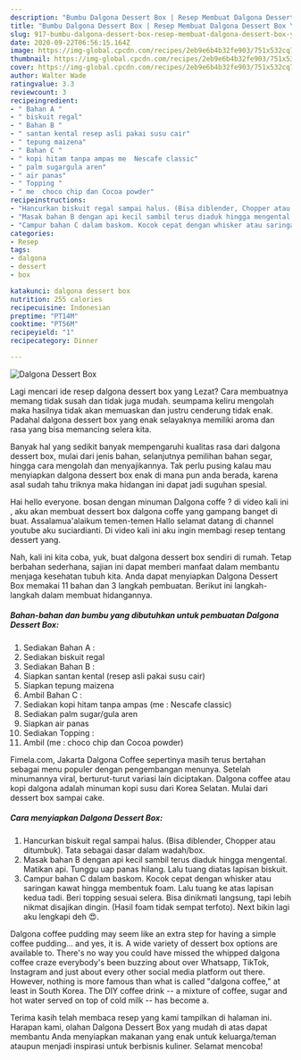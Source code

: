 ```yaml
---
description: "Bumbu Dalgona Dessert Box | Resep Membuat Dalgona Dessert Box Yang Bikin Ngiler"
title: "Bumbu Dalgona Dessert Box | Resep Membuat Dalgona Dessert Box Yang Bikin Ngiler"
slug: 917-bumbu-dalgona-dessert-box-resep-membuat-dalgona-dessert-box-yang-bikin-ngiler
date: 2020-09-22T06:56:15.164Z
image: https://img-global.cpcdn.com/recipes/2eb9e6b4b32fe903/751x532cq70/dalgona-dessert-box-foto-resep-utama.jpg
thumbnail: https://img-global.cpcdn.com/recipes/2eb9e6b4b32fe903/751x532cq70/dalgona-dessert-box-foto-resep-utama.jpg
cover: https://img-global.cpcdn.com/recipes/2eb9e6b4b32fe903/751x532cq70/dalgona-dessert-box-foto-resep-utama.jpg
author: Walter Wade
ratingvalue: 3.3
reviewcount: 3
recipeingredient:
- " Bahan A "
- " biskuit regal"
- " Bahan B "
- " santan kental resep asli pakai susu cair"
- " tepung maizena"
- " Bahan C "
- " kopi hitam tanpa ampas me  Nescafe classic"
- " palm sugargula aren"
- " air panas"
- " Topping "
- " me  choco chip dan Cocoa powder"
recipeinstructions:
- "Hancurkan biskuit regal sampai halus. (Bisa diblender, Chopper atau ditumbuk). Tata sebagai dasar dalam wadah/box."
- "Masak bahan B dengan api kecil sambil terus diaduk hingga mengental. Matikan api. Tunggu uap panas hilang. Lalu tuang diatas lapisan biskuit."
- "Campur bahan C dalam baskom. Kocok cepat dengan whisker atau saringan kawat hingga membentuk foam. Lalu tuang ke atas lapisan kedua tadi. Beri topping sesuai selera. Bisa dinikmati langsung, tapi lebih nikmat disajikan dingin. (Hasil foam tidak sempat terfoto). Next bikin lagi aku lengkapi deh 😍."
categories:
- Resep
tags:
- dalgona
- dessert
- box

katakunci: dalgona dessert box 
nutrition: 255 calories
recipecuisine: Indonesian
preptime: "PT14M"
cooktime: "PT56M"
recipeyield: "1"
recipecategory: Dinner

---
```



![Dalgona Dessert Box](https://img-global.cpcdn.com/recipes/2eb9e6b4b32fe903/751x532cq70/dalgona-dessert-box-foto-resep-utama.jpg)

Lagi mencari ide resep dalgona dessert box yang Lezat? Cara membuatnya memang tidak susah dan tidak juga mudah. seumpama keliru mengolah maka hasilnya tidak akan memuaskan dan justru cenderung tidak enak. Padahal dalgona dessert box yang enak selayaknya memiliki aroma dan rasa yang bisa memancing selera kita.

Banyak hal yang sedikit banyak mempengaruhi kualitas rasa dari dalgona dessert box, mulai dari jenis bahan, selanjutnya pemilihan bahan segar, hingga cara mengolah dan menyajikannya. Tak perlu pusing kalau mau menyiapkan dalgona dessert box enak di mana pun anda berada, karena asal sudah tahu triknya maka hidangan ini dapat jadi suguhan spesial.

Hai hello everyone. bosan dengan minuman Dalgona coffe ? di video kali ini , aku akan membuat dessert box dalgona coffe yang gampang banget di buat. Assalamua&#39;alaikum temen-temen Hallo selamat datang di channel youtube aku suciardianti. Di video kali ini aku ingin membagi resep tentang dessert yang.


Nah, kali ini kita coba, yuk, buat dalgona dessert box sendiri di rumah. Tetap berbahan sederhana, sajian ini dapat memberi manfaat dalam membantu menjaga kesehatan tubuh kita. Anda dapat menyiapkan Dalgona Dessert Box memakai 11 bahan dan 3 langkah pembuatan. Berikut ini langkah-langkah dalam membuat hidangannya.

<!--inarticleads1-->

##### Bahan-bahan dan bumbu yang dibutuhkan untuk pembuatan Dalgona Dessert Box:

1. Sediakan  Bahan A :
1. Sediakan  biskuit regal
1. Sediakan  Bahan B :
1. Siapkan  santan kental (resep asli pakai susu cair)
1. Siapkan  tepung maizena
1. Ambil  Bahan C :
1. Sediakan  kopi hitam tanpa ampas (me : Nescafe classic)
1. Sediakan  palm sugar/gula aren
1. Siapkan  air panas
1. Sediakan  Topping :
1. Ambil  (me : choco chip dan Cocoa powder)


Fimela.com, Jakarta Dalgona Coffee sepertinya masih terus bertahan sebagai menu populer dengan pengembangan menunya. Setelah minumannya viral, berturut-turut variasi lain diciptakan. Dalgona coffee atau kopi dalgona adalah minuman kopi susu dari Korea Selatan. Mulai dari dessert box sampai cake. 

<!--inarticleads2-->

##### Cara menyiapkan Dalgona Dessert Box:

1. Hancurkan biskuit regal sampai halus. (Bisa diblender, Chopper atau ditumbuk). Tata sebagai dasar dalam wadah/box.
1. Masak bahan B dengan api kecil sambil terus diaduk hingga mengental. Matikan api. Tunggu uap panas hilang. Lalu tuang diatas lapisan biskuit.
1. Campur bahan C dalam baskom. Kocok cepat dengan whisker atau saringan kawat hingga membentuk foam. Lalu tuang ke atas lapisan kedua tadi. Beri topping sesuai selera. Bisa dinikmati langsung, tapi lebih nikmat disajikan dingin. (Hasil foam tidak sempat terfoto). Next bikin lagi aku lengkapi deh 😍.


Dalgona coffee pudding may seem like an extra step for having a simple coffee pudding… and yes, it is. A wide variety of dessert box options are available to. There&#39;s no way you could have missed the whipped dalgona coffee craze everybody&#39;s been buzzing about over Whatsapp, TikTok, Instagram and just about every other social media platform out there. However, nothing is more famous than what is called &#34;dalgona coffee,&#34; at least in South Korea. The DIY coffee drink -- a mixture of coffee, sugar and hot water served on top of cold milk -- has become a. 

Terima kasih telah membaca resep yang kami tampilkan di halaman ini. Harapan kami, olahan Dalgona Dessert Box yang mudah di atas dapat membantu Anda menyiapkan makanan yang enak untuk keluarga/teman ataupun menjadi inspirasi untuk berbisnis kuliner. Selamat mencoba!
